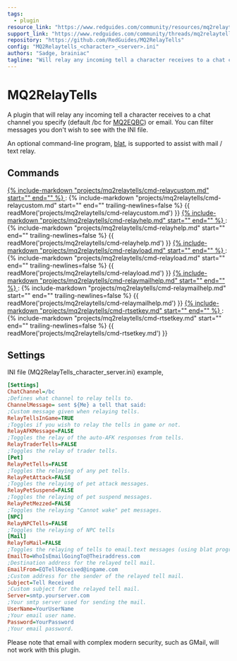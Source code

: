 ```yaml
---
tags:
  - plugin
resource_link: "https://www.redguides.com/community/resources/mq2relaytells.179/"
support_link: "https://www.redguides.com/community/threads/mq2relaytells.66881/"
repository: "https://github.com/RedGuides/MQ2RelayTells"
config: "MQ2Relaytells_<character>_<server>.ini"
authors: "Sadge, brainiac"
tagline: "Will relay any incoming tell a character receives to a chat channel you specify"
---
```


# MQ2RelayTells

<!--desc-start-->
A plugin that will relay any incoming tell a character receives to a chat channel you specify (default /bc for [MQ2EQBC](../mq2eqbc/index.md)) or email. You can filter messages you don't wish to see with the INI file.
<!--desc-end-->

An optional command-line program, [blat](http://www.blat.net/), is supported to assist with mail / text relay.

## Commands

<a href="cmd-relaycustom/">
{% 
  include-markdown "projects/mq2relaytells/cmd-relaycustom.md" 
  start="<!--cmd-syntax-start-->" 
  end="<!--cmd-syntax-end-->" 
%}
</a>
:    {% include-markdown "projects/mq2relaytells/cmd-relaycustom.md" 
        start="<!--cmd-desc-start-->" 
        end="<!--cmd-desc-end-->" 
        trailing-newlines=false 
     %} {{ readMore('projects/mq2relaytells/cmd-relaycustom.md') }}

<a href="cmd-relayhelp/">
{% 
  include-markdown "projects/mq2relaytells/cmd-relayhelp.md" 
  start="<!--cmd-syntax-start-->" 
  end="<!--cmd-syntax-end-->" 
%}
</a>
:    {% include-markdown "projects/mq2relaytells/cmd-relayhelp.md" 
        start="<!--cmd-desc-start-->" 
        end="<!--cmd-desc-end-->" 
        trailing-newlines=false 
     %} {{ readMore('projects/mq2relaytells/cmd-relayhelp.md') }}

<a href="cmd-relayload/">
{% 
  include-markdown "projects/mq2relaytells/cmd-relayload.md" 
  start="<!--cmd-syntax-start-->" 
  end="<!--cmd-syntax-end-->" 
%}
</a>
:    {% include-markdown "projects/mq2relaytells/cmd-relayload.md" 
        start="<!--cmd-desc-start-->" 
        end="<!--cmd-desc-end-->" 
        trailing-newlines=false 
     %} {{ readMore('projects/mq2relaytells/cmd-relayload.md') }}

<a href="cmd-relaymailhelp/">
{% 
  include-markdown "projects/mq2relaytells/cmd-relaymailhelp.md" 
  start="<!--cmd-syntax-start-->" 
  end="<!--cmd-syntax-end-->" 
%}
</a>
:    {% include-markdown "projects/mq2relaytells/cmd-relaymailhelp.md" 
        start="<!--cmd-desc-start-->" 
        end="<!--cmd-desc-end-->" 
        trailing-newlines=false 
     %} {{ readMore('projects/mq2relaytells/cmd-relaymailhelp.md') }}

<a href="cmd-rtsetkey/">
{% 
  include-markdown "projects/mq2relaytells/cmd-rtsetkey.md" 
  start="<!--cmd-syntax-start-->" 
  end="<!--cmd-syntax-end-->" 
%}
</a>
:    {% include-markdown "projects/mq2relaytells/cmd-rtsetkey.md" 
        start="<!--cmd-desc-start-->" 
        end="<!--cmd-desc-end-->" 
        trailing-newlines=false 
     %} {{ readMore('projects/mq2relaytells/cmd-rtsetkey.md') }}

## Settings

INI file (MQ2RelayTells_character_server.ini) example,

```ini
[Settings]
ChatChannel=/bc
;Defines what channel to relay tells to.
ChannelMessage= sent ${Me} a tell that said:
;Custom message given when relaying tells.
RelayTellsInGame=TRUE
;Toggles if you wish to relay the tells in game or not.
RelayAFKMessage=FALSE
;Toggles the relay of the auto-AFK responses from tells.
RelayTraderTells=FALSE
;Toggles the relay of trader tells.
[Pet]
RelayPetTells=FALSE
;Toggles the relaying of any pet tells.
RelayPetAttack=FALSE
;Toggles the relaying of pet attack messages.
RelayPetSuspend=FALSE
;Toggles the relaying of pet suspend messages.
RelayPetMezzed=FALSE
;Toggles the relaying "Cannot wake" pet messages.
[NPC]
RelayNPCTells=FALSE
;Toggles the relaying of NPC tells
[Mail]
RelayToMail=FALSE
;Toggles the relaying of tells to email.text messages (using blat program).
EmailTo=WhoIsEmailGoingTo@Theiraddress.com
;Destination address for the relayed tell mail.
EmailFrom=EQTellReceived@ingame.com
;Custom address for the sender of the relayed tell mail.
Subject=Tell Received
;Custom subject for the relayed tell mail.
Server=smtp.yourserver.com
;Your smtp server used for sending the mail.
UserName=YourUserName
;Your email user name.
Password=YourPassword
;Your email password.
```

Please note that email with complex modern security, such as GMail, will not work with this plugin.
